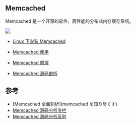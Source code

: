 ﻿## Memcached

Memcached 是一个开源的软件，高性能的分布式内存缓存系统。

![](https://github.com/steveLauwh/Memcached/raw/master/The%20Annotated%20Memcached%20Sources/image/Memcached.jpg)

* [Linux 下安装 Memcached](https://github.com/steveLauwh/Memcached/blob/master/Linux%20%E4%B8%8B%20Memcached%20%E5%AE%89%E8%A3%85.md)

* [Memcached 使用](https://github.com/steveLauwh/Memcached/blob/master/Memcached%20%E4%BD%BF%E7%94%A8.md)

* [Memcached 原理](https://github.com/steveLauwh/Memcached/blob/master/Memcached%20%E5%8E%9F%E7%90%86.md)

* [Memcached 源码剖析](https://github.com/steveLauwh/Memcached/tree/master/The%20Annotated%20Memcached%20Sources)

## 参考

* [Memcached 全面剖析](memcached を知り尽くす)
* [Memcached 源码分析专栏](http://blog.csdn.net/column/details/memcached-src.html)
* [Memcached 源码分析系列](http://blog.csdn.net/initphp/article/details/43915683)
